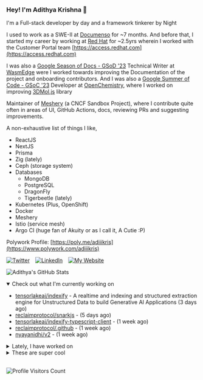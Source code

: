 ### Hey! I'm Adithya Krishna 👋
I'm a Full-stack developer by day and a framework tinkerer by Night
  
I used to work as a SWE-II at [Documenso](https://documenso.com) for ~7 months. And before that, I started my career by working at [Red Hat](https://redhat.com) for ~2.5yrs wherein I worked with the Customer Portal team [https://access.redhat.com](https://access.redhat.com)

I was also a [Google Season of Docs - GSoD '23](https://developers.google.com/season-of-docs) Technical Writer at [WasmEdge](https://github.com/WasmEdge) were I worked towards improving the Documentation of the project and onboarding contributors. And I was also a [Google Summer of Code - GSoC '23](https://summerofcode.withgoogle.com/) Developer at [OpenChemistry](https://openchemistry.org), where I worked on improving [3DMol.js](https://github.com/3dmol/3Dmol.js) library

Maintainer of [Meshery](https://github.com/meshery) (a CNCF Sandbox Project), where I contribute quite often in areas of UI, GitHub Actions, docs, reviewing PRs and suggesting improvements.

A non-exhaustive list of things I like,

- ReactJS
- NextJS
- Prisma
- Zig (lately)
- Ceph (storage system)
- Databases
  - MongoDB
  - PostgreSQL
  - DragonFly
  - Tigerbeetle (lately)
- Kubernetes (Plus, OpenShift)
- Docker
- Meshery
- Istio (service mesh)
- Argo CI (huge fan of Akuity or as I call it, A Cutie :P)

Polywork Profile: [https://poly.me/adiiikris](https://www.polywork.com/adiiikris)

[![Twitter](https://img.shields.io/badge/-@adii_kris-%231DA1F2?style=for-the-badge&logo=twitter&logoColor=ffffff)](https:/twitter.adikris.in) &ensp;
[![LinkedIn](https://img.shields.io/badge/-Adithya%20Krishna-%230A67C3?style=for-the-badge&logo=linkedin&logoColor=ffffff)](https://linkedin.adikris.in/) &ensp;
[![My Website](https://img.shields.io/badge/-My%20Website-%230A67C3?style=for-the-badge)](https://adikris.in/)



![Adithya's GitHub Stats](https://github-readme-stats.vercel.app/api?username=adithyaakrishna&show_icons=true&hide_border=true&title_color=fff&icon_color=79ff97&text_color=9f9f9f&bg_color=151515)


<details open="true">
  <summary>Check out what I'm currently working on</summary>
  
  - [tensorlakeai/indexify](https://github.com/tensorlakeai/indexify) - A realtime and indexing and structured extraction engine for Unstructured Data to build Generative AI Applications (3 days ago)
  - [reclaimprotocol/snarkjs](https://github.com/reclaimprotocol/snarkjs) -  (5 days ago)
  - [tensorlakeai/indexify-typescript-client](https://github.com/tensorlakeai/indexify-typescript-client) -  (1 week ago)
  - [reclaimprotocol/.github](https://github.com/reclaimprotocol/.github) -  (1 week ago)
  - [nyayanidhi/v2](https://github.com/nyayanidhi/v2) -  (1 week ago)
</details>

<details>
  <summary>Lately, I have worked on</summary>
  
  - [feat: refactor drawer into accordion](https://github.com/tensorlakeai/indexify/pull/832) on [tensorlakeai/indexify](https://github.com/tensorlakeai/indexify) (3 days ago)
  - [chore: fixed typo in api](https://github.com/tensorlakeai/indexify-typescript-client/pull/52) on [tensorlakeai/indexify-typescript-client](https://github.com/tensorlakeai/indexify-typescript-client) (1 week ago)
  - [feat: delete extraction graph feature, fix tasks and link bugs](https://github.com/tensorlakeai/indexify/pull/824) on [tensorlakeai/indexify](https://github.com/tensorlakeai/indexify) (1 week ago)
  - [feat: add delete extractionGraph API](https://github.com/tensorlakeai/indexify-typescript-client/pull/51) on [tensorlakeai/indexify-typescript-client](https://github.com/tensorlakeai/indexify-typescript-client) (1 week ago)
  - [chore: enabled docs feedback](https://github.com/tensorlakeai/indexify/pull/823) on [tensorlakeai/indexify](https://github.com/tensorlakeai/indexify) (1 week ago)
</details>

<details>
  <summary>These are super cool</summary>
  
  - [keon/awesome-nlp](https://github.com/keon/awesome-nlp) - :book: A curated list of resources dedicated to Natural Language Processing (NLP) (1 day ago)
  - [elder-plinius/L1B3RT45](https://github.com/elder-plinius/L1B3RT45) - JAILBREAK PROMPTS FOR ALL MAJOR AI MODELS (1 day ago)
  - [infiniflow/ragflow](https://github.com/infiniflow/ragflow) - RAGFlow is an open-source RAG (Retrieval-Augmented Generation) engine based on deep document understanding. (1 week ago)
  - [htmlstreamofficial/preline](https://github.com/htmlstreamofficial/preline) - Preline UI is an open-source set of prebuilt UI components based on the utility-first Tailwind CSS framework. (1 week ago)
  - [BasedHardware/Omi](https://github.com/BasedHardware/Omi) - AI wearables (2 weeks ago)
</details>

<br> 

![Profile Visitors Count](https://profile-counter.glitch.me/adithyaakrishna/count.svg)
